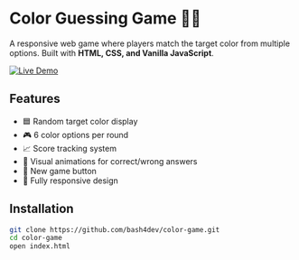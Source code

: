 # Color Guessing Game 🎨🎯

A responsive web game where players match the target color from multiple options. Built with **HTML, CSS, and Vanilla JavaScript**.

[![Live Demo](https://img.shields.io/badge/demo-live-green?style=for-the-badge)](https://bash4dev.github.io/color-game/)

## Features
- 🟦 Random target color display
- 🎮 6 color options per round
- 📈 Score tracking system
- 🎉 Visual animations for correct/wrong answers
- 🔄 New game button
- 📱 Fully responsive design

## Installation
```bash
git clone https://github.com/bash4dev/color-game.git
cd color-game
open index.html
